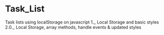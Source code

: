# Task_List
Task lists using localStorage on javascript
1._ Local Storage and basic styles
2.0._ Local Storage, array methods, handle events & updated styles

